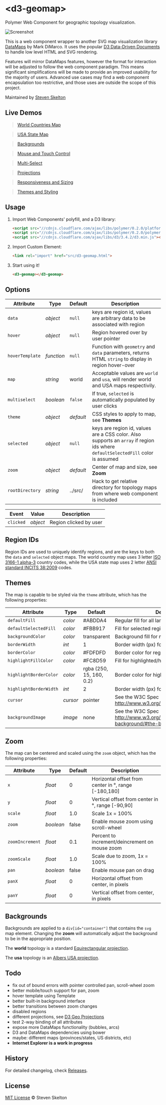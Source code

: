 &lt;d3-geomap&gt;
=============

Polymer Web Component for geographic topology visualization.

![Screenshot](https://raw.githubusercontent.com/stevenrskelton/d3-geomap/master/examples/d3-geomap.jpg "Screenshot")

This is a web component wrapper to another SVG map visualization library [DataMaps](http://datamaps.github.io/) by Mark DiMarco.
It uses the popular [D3 Data-Driven Documents](http://d3js.org/) to handle low level HTML and SVG rendering.

Features will mirror DataMaps features, however the format for interaction will be adjusted to follow the web component paradigm. 
This means significant simplifications will be made to provide an improved usability for the majority of users.  Advanced use cases may find 
a web component encapsulation too restrictive, and those uses are outside the scope of this project.

Maintained by [Steven Skelton](https://github.com/stevenrskelton)

## Live Demos
 
> [World Countries Map](http://files.stevenskelton.ca/d3-geomap/examples/world.html)

> [USA State Map](http://files.stevenskelton.ca/d3-geomap/examples/usa.html)

> [Backgrounds](http://files.stevenskelton.ca/d3-geomap/examples/backgrounds.html)

> [Mouse and Touch Control](http://files.stevenskelton.ca/d3-geomap/examples/mouse-touch.html)

> [Multi-Select](http://files.stevenskelton.ca/d3-geomap/examples/multiselect.html)

> [Projections](http://files.stevenskelton.ca/d3-geomap/examples/projections.html)

> [Responsiveness and Sizing](http://files.stevenskelton.ca/d3-geomap/examples/responsive-size.html)

> [Themes and Styling](http://files.stevenskelton.ca/d3-geomap/examples/themes.html)


## Usage

1. Import Web Components' polyfill, and a D3 library:

	```html
	<script src="//cdnjs.cloudflare.com/ajax/libs/polymer/0.2.0/platform.js"></script>
	<script src="//cdnjs.cloudflare.com/ajax/libs/polymer/0.2.0/polymer.js"></script>
	<script src="//cdnjs.cloudflare.com/ajax/libs/d3/3.4.2/d3.min.js"></script>
	```

2. Import Custom Element:

	```html
	<link rel="import" href="src/d3-geomap.html">
	```

3. Start using it!

	```html
	<d3-geomap></d3-geomap>
	```

## Options

Attribute			| Type			| Default		| Description
---					| ---			| ---			| ---
`data`				| *object*		| `null`		| keys are region id, values are arbitrary data to be associated with region
`hover`				| *object*		| `null`		| Region hovered over by user pointer
`hoverTemplate`		| *function*	| `null`		| Function with `geometry` and `data` parameters, returns HTML `string` to display in region hover-over
`map`				| *string*		| world			| Acceptable values are `world` and `usa`, will render world and USA maps respectivily.
`multiselect`		| *boolean*		| `false`		| If true, `selected` is automatically populated by user clicks
`theme`				| *object*		| _default_		| CSS styles to apply to map, see __Themes__
`selected`	 		| *object*		| `null`		| keys are region id, values are a CSS color.  Also supports an `array` if region ids where `defaultSelectedFill` color is assumed
`zoom`	 			| *object*		| _default_		| Center of map and size, see __Zoom__
`rootDirectory`		| *string*		| ../src/		| Hack to get relative directory for topology maps from where web component is included


Event				| Value			| Description
---					| ---			| ---
`clicked`			| *object*		| Region clicked by user

## Region IDs

Region IDs are used to uniquely identify regions, and are the keys to both the `data` and `selected` object maps.
The world country map uses 3 letter [ISO 3166-1 alpha-3](http://en.wikipedia.org/wiki/ISO_3166-1_alpha-3) country codes,
while the USA state map uses 2 letter [ANSI standard INCITS 38:2009](http://en.wikipedia.org/wiki/List_of_U.S._state_abbreviations) codes.

## Themes

The map is capable to be styled via the `theme` attribute, which has the following properties:

Attribute				| Type		| Default					| Description
---						| ---		| ---						| ---
`defaultFill`	 		| *color*	| #ABDDA4					| Regular fill for all land regions
`defaultSelectedFill`	| *color*	| #FBB917					| Fill for selected regions if `selected` is an array
`backgroundColor`		| *color*	| transparent				| Background fill for map (water)
`borderWidth`			| *int*		| 1							| Border width (px) for regular regions
`borderColor`			| *color*	| #FDFDFD					| Border color for regular regions
`highlightFillColor`	| *color*	| #FC8D59					| Fill for highlighted/hover region
`highlightBorderColor`	| *color*	| rgba (250, 15, 160, 0.2)	| Border color for highlighted/hover region
`highlightBorderWidth`	| *int*		| 2							| Border width (px) for highlighted/hover region
`cursor`				| *cursor*	| pointer					| See the W3C Spec http://www.w3.org/wiki/CSS/Properties/cursor
`backgroundImage`		| *image*	| none						| See the W3C Spec http://www.w3.org/TR/css3-background/#the-background-image

## Zoom

The map can be centered and scaled using the `zoom` object, which has the following properties:

Attribute				| Type		| Default					| Description
---						| ---		| ---						| ---
`x`	 					| *float*	| 0							| Horizontal offset from center in °, range [-180,180]
`y`						| *float*	| 0							| Vertical offset from center in °, range [-90,90]
`scale`					| *float*	| 1.0						| Scale 1x = 100%
`zoom`					| *boolean*	| false						| Enable mouse zoom using scroll-wheel
`zoomIncrement`			| *float*	| 0.1						| Percent to increment/deincrement on mouse zoom
`zoomScale`				| *float*	| 1.0						| Scale due to zoom, 1x = 100%
`pan`					| *boolean*	| false						| Enable mouse pan on drag
`panX`					| *float*	| 0							| Horizontal offset from center, in pixels
`panY`					| *float*	| 0							| Vertical offset from center, in pixels

## Backgrounds

Backgrounds are applied to a `div[id="container"]` that contains the `svg` map element.  Changing the __zoom__ will automatically 
adjust the background to be in the appropriate position.

The __world__ topology is a standard [Equirectangular projection](http://en.wikipedia.org/wiki/Equirectangular_projection).

The __usa__ topology is an [Albers USA projection](http://bl.ocks.org/mbostock/4090848).

## Todo

- fix out of bound errors with pointer controlled pan, scroll-wheel zoom
- better mobile/touch support for pan, zoom
- hover template using Template
- better built-in background interface
- better transitions between zoom changes
- disabled regions
- different projections, see [D3 Geo Projections](https://github.com/mbostock/d3/wiki/Geo-Projections)
- test 2-way binding of all attributes
- expose more DataMaps functionality (bubbles, arcs)
- D3 and DataMaps dependencies using bower
- maybe: different maps (provinces/states, US districts, etc)
- __Internet Explorer is a work in progress__

## History

For detailed changelog, check [Releases](https://github.com/stevenrskelton/d3-geomap/releases).

## License

[MIT License](http://opensource.org/licenses/MIT) © Steven Skelton